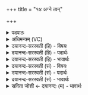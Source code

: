 +++
title = "१४ अग्ने त्वम्"

+++
<details><summary>पदपाठः</summary>

अग्ने॑। त्वम्। सु। जा॒गृ॒हि॒। व॒यम्। सु। म॒न्दि॒षी॒म॒हि॒। रक्ष॑। नः॒। अप्र॑युच्छ॒न्नित्यप्र॑ऽयुच्छन्। प्र॒बुध॒ इति॑ प्र॒ऽबुधे॑। न॒। पु॒न॒रिति॒ पुनः॑। कृ॒धि॒। १४।
</details>

<details><summary>अधिमन्त्रम् (VC)</summary>

- अग्निर्देवता
- आङ्गिरस ऋषयः
- स्वराड् आर्षी उष्णिक्
- ऋषभः
</details>

<details><summary>दयानन्द-सरस्वती (हि) - विषयः</summary>

फिर अग्नि के गुणों का उपदेश अगले मन्त्र में किया है ॥
</details>

<details><summary>दयानन्द-सरस्वती (हि) - पदार्थः</summary>

पदार्थान्वयभाषाः -  (अग्ने) जो अग्नि (प्रबुधे) जगने के समय (सुजागृहि) अच्छे प्रकार जगाता वा जिससे (वयम्) जगत् के कर्मानुष्ठान करनेवाले हम लोग (सुमन्दिषीमहि) आनन्दपूर्वक सोते हैं, जो (अप्रयुच्छन्) प्रमादरहित होके (नः) प्रमादरहित हम लोगों की (रक्ष) रक्षा तथा प्रमादसहितों को नष्ट करता और जो (नः) हम लोगों के साथ (पुनः) बार-बार इसी प्रकार (कृधि) व्यवहार करता है, उसको युक्ति के साथ सब मनुष्यों को सेवन करना चाहिये ॥१४॥
</details>

<details><summary>दयानन्द-सरस्वती (हि) - भावार्थः</summary>

भावार्थभाषाः -  मनुष्यों को जो अग्नि सोने, जागने, जीने तथा मरने का हेतु है, उसका युक्ति से सेवन करना चाहिये ॥१४॥
</details>

<details><summary>दयानन्द-सरस्वती (सं) - विषयः</summary>

पुनरग्निगुणा उपदिश्यन्ते ॥
</details>

<details><summary>दयानन्द-सरस्वती (सं) - पदार्थः</summary>

पदार्थान्वयभाषाः -  अग्ने त्वं योऽग्निः प्रबुधे नोऽस्मान् सुजागृहि सुष्ठु जागरयति, येन वयं सुमन्दिषीमहि, योऽप्रयुच्छन्नोऽस्मान् रक्ष रक्षति, प्रयुच्छतश्च हिनस्ति, यो नोऽस्मान् पुनः पुनरेवं कृधि करोति, सोऽस्माभिर्युक्त्या सम्यक् सेवनीयः ॥१४॥
</details>

<details><summary>दयानन्द-सरस्वती (सं) - भावार्थः</summary>

भावार्थभाषाः -  मनुष्यैर्योऽग्निः शयनजागरणजीवनमरणहेतुरस्ति स युक्त्या संप्रयोक्तव्यः ॥१४॥
</details>

<details><summary>सविता जोशी ← दयानन्दः (म) - भावार्थः</summary>

भावार्थभाषाः -  जो अग्नी झोपणे, जागणे, जगणे, मरणे यांचे कारण आहे त्याचे माणसांनी युक्तिपूर्वक सेवन केले पाहिजे.
</details>